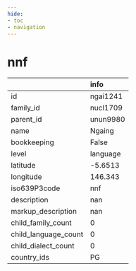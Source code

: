 ```yaml
---
hide:
- toc
- navigation
---
```

# nnf
|                      | info     |
|:---------------------|:---------|
| id                   | ngai1241 |
| family_id            | nucl1709 |
| parent_id            | unun9980 |
| name                 | Ngaing   |
| bookkeeping          | False    |
| level                | language |
| latitude             | -5.6513  |
| longitude            | 146.343  |
| iso639P3code         | nnf      |
| description          | nan      |
| markup_description   | nan      |
| child_family_count   | 0        |
| child_language_count | 0        |
| child_dialect_count  | 0        |
| country_ids          | PG       |